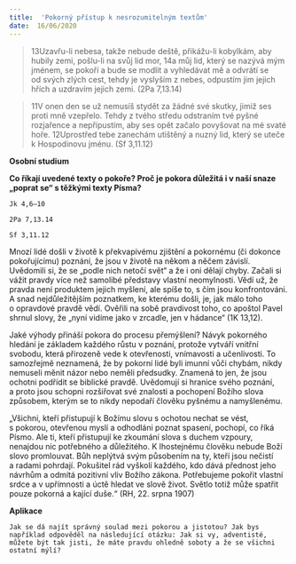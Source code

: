 ```yaml
---
title:  'Pokorný přístup k nesrozumitelným textům'
date:  16/06/2020
---
```


> <p></p>
> 13Uzavřu-li nebesa, takže nebude deště, přikážu-li kobylkám, aby hubily zemi, pošlu-li na svůj lid mor, 14a můj lid, který se nazývá mým jménem, se pokoří a bude se modlit a vyhledávat mě a odvrátí se od svých zlých cest, tehdy je vyslyším z nebes, odpustím jim jejich hřích a uzdravím jejich zemi. (2Pa 7,13.14)

> <p></p>
> 11V onen den se už nemusíš stydět za žádné své skutky, jimiž ses proti mně vzepřelo. Tehdy z tvého středu odstraním tvé pyšné rozjařence a nepřipustím, aby ses opět začalo povyšovat na mé svaté hoře. 12Uprostřed tebe zanechám utištěný a nuzný lid, který se uteče k Hospodinovu jménu. (Sf 3,11.12)

**Osobní studium**

**Co říkají uvedené texty o pokoře? Proč je pokora důležitá i v naší snaze „poprat se“ s těžkými texty Písma?**

`Jk 4,6–10`

`2Pa 7,13.14`

`Sf 3,11.12`

Mnozí lidé došli v životě k překvapivému zjištění a pokornému (či dokonce pokořujícímu) poznání, že jsou v životě na někom a něčem závislí. Uvědomili si, že se „podle nich netočí svět“ a že i oni dělají chyby. Začali si vážit pravdy více než samolibé představy vlastní neomylnosti. Vědí už, že pravda není produktem jejich myšlení, ale spíše to, s čím jsou konfrontováni. A snad nejdůležitějším poznatkem, ke kterému došli, je, jak málo toho o opravdové pravdě vědí. Ověřili na sobě pravdivost toho, co apoštol Pavel shrnul slovy, že „nyní vidíme jako v zrcadle, jen v hádance“ (1K 13,12).

Jaké výhody přináší pokora do procesu přemýšlení? Návyk pokorného hledání je základem každého růstu v poznání, protože vytváří vnitřní svobodu, která přirozeně vede k otevřenosti, vnímavosti a učenlivosti. To samozřejmě neznamená, že by pokorní lidé byli imunní vůči chybám, nikdy nemuseli měnit názor nebo neměli předsudky. Znamená to jen, že jsou ochotni podřídit se biblické pravdě. Uvědomují si hranice svého poznání, a proto jsou schopni rozšiřovat své znalosti a pochopení Božího slova způsobem, kterým se to nikdy nepodaří člověku pyšnému a namyšlenému.

„Všichni, kteří přistupují k Božímu slovu s ochotou nechat se vést, s pokorou, otevřenou myslí a odhodláni poznat spasení, pochopí, co říká Písmo. Ale ti, kteří přistupují ke zkoumání slova s duchem vzpoury, nenajdou nic potřebného a důležitého. K lhostejnému člověku nebude Boží slovo promlouvat. Bůh neplýtvá svým působením na ty, kteří jsou nečistí a radami pohrdají. Pokušitel rád vyškolí každého, kdo dává přednost jeho návrhům a odmítá pozitivní vliv Božího zákona. Potřebujeme pokořit vlastní srdce a v upřímnosti a úctě hledat ve slově život. Světlo totiž může spatřit pouze pokorná a kající duše.“ (RH, 22. srpna 1907)

**Aplikace**

`Jak se dá najít správný soulad mezi pokorou a jistotou? Jak bys například odpověděl na následující otázku: Jak si vy, adventisté, můžete být tak jisti, že máte pravdu ohledně soboty a že se všichni ostatní mýlí?`
